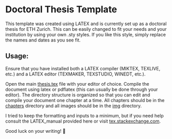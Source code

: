# Doctoral Thesis Template
This template was created using LATEX and is currently
set up as a doctoral thesis for ETH Zurich. This can be
easily changed to fit your needs and your institution by
using your own .sty styles. If you like this style, simply
replace the names and dates as you see fit.

## Usage:

Ensure that you have installed both a LATEX compiler
(MIKTEX, TEXLIVE, etc.)
and a LATEX editor (TEXMAKER, TEXSTUDIO, WINEDT, etc.).

Open the main [thesis.tex](thesis.tex) file with your editor of choice.
Compile the document using latex or pdflatex 
(this can usually be done through your editor).
The directory structure is organized so that you 
can edit and compile your document one chapter at a time.
All chapters should be in the [chapters](chapters) directory and all
images should be in the [img](img) directory.

I tried to keep the formatting and inputs to a minimum,
but if you need help consult the LATEX_manual provided here
or visit [tex.stackexchange.com](https://tex.stackexchange.com).

Good luck on your writing! :muscle: